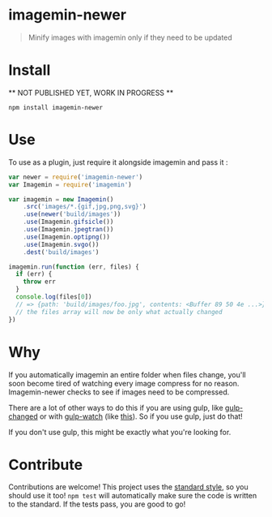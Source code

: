# imagemin-newer

> Minify images with imagemin only if they need to be updated

# Install

** NOT PUBLISHED YET, WORK IN PROGRESS **

```
npm install imagemin-newer
```

# Use

To use as a plugin, just require it alongside imagemin and pass it :

```js
var newer = require('imagemin-newer')
var Imagemin = require('imagemin')

var imagemin = new Imagemin()
    .src('images/*.{gif,jpg,png,svg}')
    .use(newer('build/images'))
    .use(Imagemin.gifsicle())
    .use(Imagemin.jpegtran())
    .use(Imagemin.optipng())
    .use(Imagemin.svgo())
    .dest('build/images')

imagemin.run(function (err, files) {
  if (err) {
    throw err
  }
  console.log(files[0])
  // => {path: 'build/images/foo.jpg', contents: <Buffer 89 50 4e ...>}
  // the files array will now be only what actually changed
})
```

# Why

If you automatically imagemin an entire folder when files change, you'll soon become tired of watching every image compress for no reason. Imagemin-newer checks to see if images need to be compressed.

There are a lot of other ways to do this if you are using gulp, like [gulp-changed](https://www.npmjs.com/package/gulp-changed) or with [gulp-watch](https://github.com/floatdrop/gulp-watch) (like [this](https://github.com/gulpjs/gulp/blob/master/docs/recipes/rebuild-only-files-that-change.md)). So if you use gulp, just do that!

If you don't use gulp, this might be exactly what you're looking for.

# Contribute

Contributions are welcome! This project uses the [standard style](https://github.com/feross/standard), so you should use it too! `npm test` will automatically make sure the code is written to the standard. If the tests pass, you are good to go!



